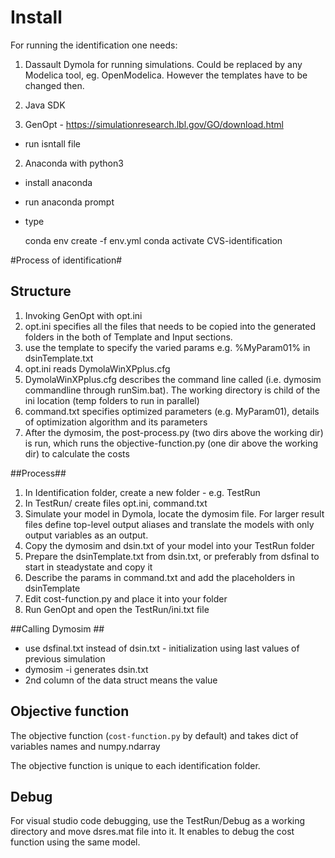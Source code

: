 # Install #

For running the identification one needs: 

1. Dassault Dymola for running simulations. Could be replaced by any Modelica tool, eg. OpenModelica. However the templates have to be changed then.

1. Java SDK
1. GenOpt - https://simulationresearch.lbl.gov/GO/download.html
  - run isntall file
2. Anaconda with python3
  - install anaconda
  - run anaconda prompt
  - type 
  
    conda env create -f env.yml
    conda activate CVS-identification

  

#Process of identification#


## Structure ##
1. Invoking GenOpt with opt.ini
  2. opt.ini specifies all the files that needs to be copied into the generated folders in the both of Template and Input sections.
  3. use the template to specify the varied params e.g. %MyParam01% in dsinTemplate.txt
2. opt.ini reads DymolaWinXPplus.cfg
3. DymolaWinXPplus.cfg describes the command line called (i.e. dymosim commandline through runSim.bat). The working directory is child of the ini location (temp folders to run in parallel)
4. command.txt specifies optimized parameters (e.g. MyParam01), details of optimization algorithm and its parameters
5. After the dymosim, the post-process.py (two dirs above the working dir) is run, which runs the objective-function.py (one dir above the working dir) to calculate the costs

##Process##
1. In Identification folder, create a new folder - e.g. TestRun
1. In TestRun/ create files opt.ini, command.txt
1. Simulate your model in Dymola, locate the dymosim file. For larger result files define top-level output aliases and translate the models with only output variables as an output.
1. Copy the dymosim and dsin.txt of your model into your TestRun folder
1. Prepare the dsinTemplate.txt from dsin.txt, or preferably from dsfinal to start in steadystate and copy it 
2. Describe the params in command.txt and add the placeholders in dsinTemplate
3. Edit cost-function.py and place it into your folder
5. Run GenOpt and open the TestRun/ini.txt file


##Calling Dymosim ##

* use dsfinal.txt instead of dsin.txt - initialization using last values of previous simulation
* dymosim -i generates dsin.txt
* 2nd column of the data struct means the value

## Objective function ##
The objective function (`cost-function.py` by default) and takes dict of variables names and numpy.ndarray

The objective function is unique to each identification folder.

## Debug ##
For visual studio code debugging, use the TestRun/Debug as a working directory and move dsres.mat file into it. It enables to debug the cost function using the same model.